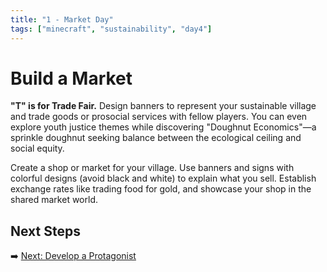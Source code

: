 ```yaml
---
title: "1 - Market Day"
tags: ["minecraft", "sustainability", "day4"]
---
```

# Build a Market

**"T" is for Trade Fair.** Design banners to represent your sustainable village and trade goods or prosocial services with fellow players. You can even explore youth justice themes while discovering "Doughnut Economics"—a sprinkle doughnut seeking balance between the ecological ceiling and social equity.

Create a shop or market for your village. Use banners and signs with colorful designs (avoid black and white) to explain what you sell. Establish exchange rates like trading food for gold, and showcase your shop in the shared market world.

## Next Steps

➡️ [Next: Develop a Protagonist](/sustainability_lab/Day-4/01_protagonist)
